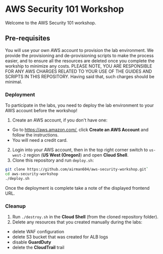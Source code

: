 # AWS Security 101 Workshop

Welcome to the AWS Security 101 workshop.

## Pre-requisites

You will use your own AWS account to provision the lab environment. We provide
the provisioning and de-provisioning scripts to make the process easier, and
to ensure all the resources are deleted once you complete the workship to
minimize any costs. PLEASE NOTE, YOU ARE RESPONSIBLE FOR ANY AWS CHARGES RELATED
TO YOUR USE OF THE GUIDES AND SCRIPTS IN THIS REPOSITORY. Having said that, such
charges should be minimal.

### Deployment

To participate in the labs, you need to deploy the lab environment to your AWS account
before the workshop!

1. Create an AWS account, if you don't have one:
  * Go to <https://aws.amazon.com/>, click **Create an AWS Account** and follow the instructions.
  * You will need a credit card.
2. Login into your AWS account, then in the top right corner switch to `us-west-2` region
   (**US West (Oregon)**) and open **Cloud Shell**.
3. Clone this repository and run `deploy.sh`:
```bash
git clone https://github.com/airman604/aws-security-workshop.git`
cd aws-security-workshop
./deploy.sh
```

Once the deployment is complete take a note of the displayed frontend URL.

### Cleanup

1. Run `./destroy.sh` in the **Cloud Shell** (from the cloned repository folder).
2. Delete any resources that you created manually during the labs:
  * delete WAF configuration
  * delete S3 bucket that was created for ALB logs
  * disable **GuardDuty**
  * delete the **CloudTrail** trail
